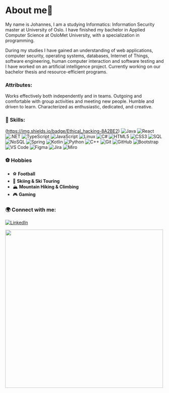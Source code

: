 # About me👀

My name is Johannes, I am a studying Informatics: Information Security master at University of Oslo. I have finished my bachelor in Applied Computer Science at OsloMet University, with a specialization in programming.

During my studies I have gained an understanding of web applications, computer security, operating systems, databases, Internet of Things, software engineering, human computer interaction and software testing and I have worked on an artificial intelligence project. Currently working on our bachelor thesis and resource-efficient programs.

### Attributes:
Works effectively both independently and in teams. Outgoing and
comfortable with group activities and meeting new people. Humble and driven to
learn. Characterized as enthusiastic, dedicated, and creative.

###  🚀 Skills:
(https://img.shields.io/badge/Ethical_hacking-8A2BE2)
![Java](https://img.shields.io/badge/Java-ED8B00?style=for-the-badge&logo=openjdk&logoColor=white)
![React](https://img.shields.io/badge/React-20232A?style=for-the-badge&logo=react&logoColor=61DAFB)
![.NET](https://img.shields.io/badge/.NET-512BD4?style=for-the-badge&logo=.net&logoColor=white)
![TypeScript](https://img.shields.io/badge/TypeScript-3178C6?style=for-the-badge&logo=typescript&logoColor=white)
![JavaScript](https://img.shields.io/badge/JavaScript-F7DF1E?style=for-the-badge&logo=javascript&logoColor=black)
![Linux](https://img.shields.io/badge/Linux-FCC624?style=for-the-badge&logo=linux&logoColor=black)
![C#](https://img.shields.io/badge/C%23-239120?style=for-the-badge&logo=c-sharp&logoColor=white)
![HTML5](https://img.shields.io/badge/HTML5-E34F26?style=for-the-badge&logo=html5&logoColor=white)
![CSS3](https://img.shields.io/badge/CSS3-1572B6?style=for-the-badge&logo=css3&logoColor=white)
![SQL](https://img.shields.io/badge/SQL-4479A1?style=for-the-badge&logo=mysql&logoColor=white)
![NoSQL](https://img.shields.io/badge/NoSQL-005571?style=for-the-badge&logo=mongodb&logoColor=white)
![Spring](https://img.shields.io/badge/Spring-6DB33F?style=for-the-badge&logo=spring&logoColor=white)
![Kotlin](https://img.shields.io/badge/Kotlin-0095D5?style=for-the-badge&logo=kotlin&logoColor=white)
![Python](https://img.shields.io/badge/Python-3776AB?style=for-the-badge&logo=python&logoColor=white)
![C++](https://img.shields.io/badge/C++-00599C?style=for-the-badge&logo=c%2b%2b&logoColor=white)
![Git](https://img.shields.io/badge/Git-F05032?style=for-the-badge&logo=git&logoColor=white)
![GitHub](https://img.shields.io/badge/GitHub-181717?style=for-the-badge&logo=github&logoColor=white)
![Bootstrap](https://img.shields.io/badge/Bootstrap-563D7C?style=for-the-badge&logo=bootstrap&logoColor=white)
![VS Code](https://img.shields.io/badge/VS%20Code-007ACC?style=for-the-badge&logo=visual-studio-code&logoColor=white)
![Figma](https://img.shields.io/badge/Figma-F24E1E?style=for-the-badge&logo=figma&logoColor=white)
![Jira](https://img.shields.io/badge/Jira-0052CC?style=for-the-badge&logo=jira&logoColor=white)
![Miro](https://img.shields.io/badge/Miro-050038?style=for-the-badge&logo=miro&logoColor=yellow)

### ⚽ Hobbies
- ⚽ **Football**  
- 🎿 **Skiing & Ski Touring**  
- 🏔️ **Mountain Hiking & Climbing**  
- 🎮 **Gaming**

### 🌍 Connect with me:

[![LinkedIn](https://img.shields.io/badge/LinkedIn-blue?style=for-the-badge&logo=linkedin)](https://www.linkedin.com/in/johannes-matias-bj%C3%B8lverud-aas-a690b8254/)

<img src="https://media.giphy.com/media/qgQUggAC3Pfv687qPC/giphy.gif" width="500">
